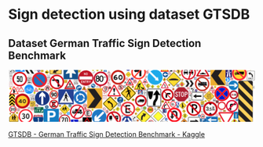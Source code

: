 # Sign detection using dataset GTSDB

## Dataset German Traffic Sign Detection Benchmark

![SignDetectionDataset](./SignDetection.png "Sign Detection Dataset")

[GTSDB - German Traffic Sign Detection Benchmark - Kaggle](https://www.kaggle.com/datasets/safabouguezzi/german-traffic-sign-detection-benchmark-gtsdb)
